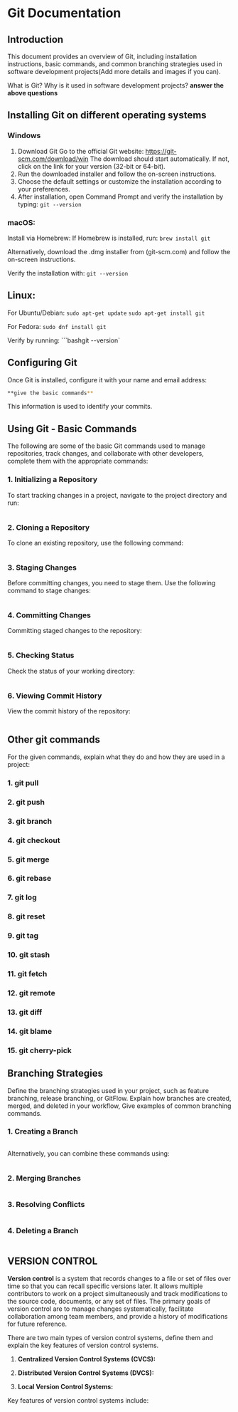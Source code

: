 # Git Documentation

## Introduction

This document provides an overview of Git, including installation instructions, basic commands, and common branching strategies used in software development projects(Add more details and images if you can).

What is Git? Why is it used in software development projects?
**answer the above questions**

## Installing Git on different operating systems


### Windows
1. Download Git
Go to the official Git website: https://git-scm.com/download/win
The download should start automatically. If not, click on the link for your version (32-bit or 64-bit).
2. Run the downloaded installer and follow the on-screen instructions.
3. Choose the default settings or customize the installation according to your preferences.
4. After installation, open Command Prompt and verify the installation by typing:
`git --version`

### macOS:
Install via Homebrew: If Homebrew is installed, run:
`brew install git`

Alternatively, download the .dmg installer from (git-scm.com) and follow the on-screen instructions.

Verify the installation with:
`git --version`

## Linux:
For Ubuntu/Debian:
`sudo apt-get update`
`sudo apt-get install git`

For Fedora:
`sudo dnf install git`

Verify by running:
```bashgit --version`


## Configuring Git

Once Git is installed, configure it with your name and email address:

```bash
**give the basic commands**
```

This information is used to identify your commits.

## Using Git - Basic Commands

The following are some of the basic Git commands used to manage repositories, track changes, and collaborate with other developers, complete them with the appropriate commands:

### 1. Initializing a Repository

To start tracking changes in a project, navigate to the project directory and run:

```bash

```

### 2. Cloning a Repository

To clone an existing repository, use the following command:

```bash

```

### 3. Staging Changes

Before committing changes, you need to stage them. Use the following command to stage changes:

```bash

```

### 4. Committing Changes

Committing staged changes to the repository:

```bash

```

### 5. Checking Status

Check the status of your working directory:

```bash

```

### 6. Viewing Commit History

View the commit history of the repository:

```bash

```
## Other git commands
For the given commands, explain what they do and how they are used in a project:

### 1. git pull

### 2. git push

### 3. git branch

### 4. git checkout

### 5. git merge

### 6. git rebase

### 7. git log

### 8. git reset

### 9. git tag

### 10. git stash

### 11. git fetch

### 12. git remote

### 13. git diff

### 14. git blame

### 15. git cherry-pick

## Branching Strategies

Define the branching strategies used in your project, such as feature branching, release branching, or GitFlow. Explain how branches are created, merged, and deleted in your workflow, Give examples of common branching commands.

### 1. Creating a Branch



```bash

```

Alternatively, you can combine these commands using:

```bash

```

### 2. Merging Branches



```bash

```

### 3. Resolving Conflicts



```bash

```

### 4. Deleting a Branch



```bash

```

## VERSION CONTROL

**Version control** is a system that records changes to a file or set of files over time so that you can recall specific versions later. It allows multiple contributors to work on a project simultaneously and track modifications to the source code, documents, or any set of files. The primary goals of version control are to manage changes systematically, facilitate collaboration among team members, and provide a history of modifications for future reference.

There are two main types of version control systems, define them and explain the key features of version control systems.

1. **Centralized Version Control Systems (CVCS):** 

2. **Distributed Version Control Systems (DVCS):**

3. **Local Version Control Systems:**

Key features of version control systems include:

